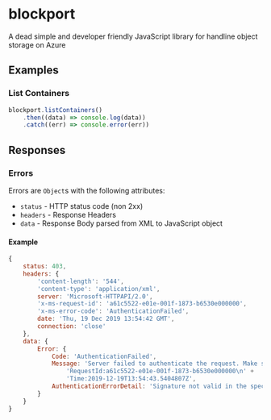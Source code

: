 # blockport

A dead simple and developer friendly JavaScript library for handline object storage on Azure

## Examples

### List Containers

```javascript
blockport.listContainers()
	.then((data) => console.log(data))
	.catch((err) => console.error(err))
```

## Responses

### Errors

Errors are `Object`s with the following attributes:

- `status` - HTTP status code (non 2xx)
- `headers` - Response Headers
- `data` - Response Body parsed from XML to JavaScript object

#### Example

```javascript
{
	status: 403,
	headers: {
		'content-length': '544',
		'content-type': 'application/xml',
		server: 'Microsoft-HTTPAPI/2.0',
		'x-ms-request-id': 'a61c5522-e01e-001f-1873-b6530e000000',
		'x-ms-error-code': 'AuthenticationFailed',
		date: 'Thu, 19 Dec 2019 13:54:42 GMT',
		connection: 'close'
	},
	data: {
		Error: {
			Code: 'AuthenticationFailed',
			Message: 'Server failed to authenticate the request. Make sure the value of Authorization header is formed correctly including the signature.\n' +
				'RequestId:a61c5522-e01e-001f-1873-b6530e000000\n' +
				'Time:2019-12-19T13:54:43.5404807Z',
			AuthenticationErrorDetail: 'Signature not valid in the specified time frame: Start [Wed, 18 Dec 2019 14:25:14 GMT] - Expiry [Wed, 18 Dec 2019 22:25:14 GMT] - Current [Thu, 19 Dec 2019 13:54:43 GMT]'
		}
	}
}
```
